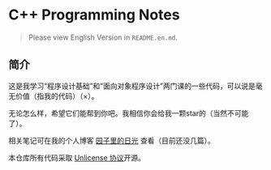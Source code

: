 # C++ Programming Notes

> Please view English Version in `README.en.md`.

## 简介

这是我学习“程序设计基础”和“面向对象程序设计”两门课的一些代码，可以说是毫无价值（指我的代码）（×）。

无论怎么样，希望它们能帮到你吧。我相信你会给我一颗star的（当然不可能了）。

相关笔记可在我的个人博客 [园子里的日光](https://yoghurtlee.com) 查看（目前还没几篇）。

本仓库所有代码采取 [Unlicense 协议](https://unlicense.org/)开源。
